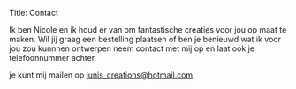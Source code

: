 Title: Contact

Ik ben Nicole en ik houd er van om fantastische creaties voor jou op maat te maken. Wil jij graag een bestelling
plaatsen of ben je benieuwd wat ik voor jou zou kunnnen ontwerpen neem contact met mij op en laat ook je telefoonnummer
achter.

je kunt mij mailen op  [lunis_creations@hotmail.com](mailto:lunis_creations@hotmail.com)